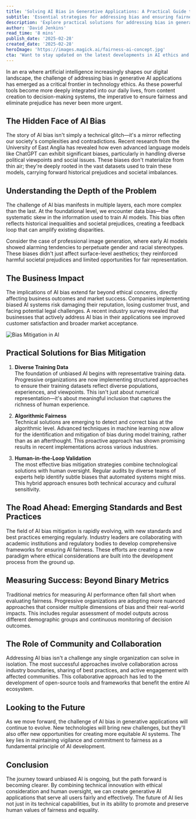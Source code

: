 ```yaml
---
title: 'Solving AI Bias in Generative Applications: A Practical Guide to Fairness'
subtitle: 'Essential strategies for addressing bias and ensuring fairness in AI systems'
description: 'Explore practical solutions for addressing bias in generative AI applications, from diverse training data to algorithmic fairness and human oversight. Learn how organizations are implementing effective strategies to ensure fairness and eliminate prejudice in AI systems.'
author: 'David Jenkins'
read_time: '8 mins'
publish_date: '2025-02-28'
created_date: '2025-02-28'
heroImage: 'https://images.magick.ai/fairness-ai-concept.jpg'
cta: 'Want to stay updated on the latest developments in AI ethics and bias mitigation? Follow us on LinkedIn for regular insights and join a community committed to building fairer AI systems!'
---
```


In an era where artificial intelligence increasingly shapes our digital landscape, the challenge of addressing bias in generative AI applications has emerged as a critical frontier in technology ethics. As these powerful tools become more deeply integrated into our daily lives, from content creation to decision-making systems, the imperative to ensure fairness and eliminate prejudice has never been more urgent.

## The Hidden Face of AI Bias

The story of AI bias isn't simply a technical glitch—it's a mirror reflecting our society's complexities and contradictions. Recent research from the University of East Anglia has revealed how even advanced language models like ChatGPT can exhibit significant biases, particularly in handling diverse political viewpoints and social issues. These biases don't materialize from thin air; they're deeply rooted in the vast datasets used to train these models, carrying forward historical prejudices and societal imbalances.

## Understanding the Depth of the Problem

The challenge of AI bias manifests in multiple layers, each more complex than the last. At the foundational level, we encounter data bias—the systematic skew in the information used to train AI models. This bias often reflects historical inequalities and societal prejudices, creating a feedback loop that can amplify existing disparities.

Consider the case of professional image generation, where early AI models showed alarming tendencies to perpetuate gender and racial stereotypes. These biases didn't just affect surface-level aesthetics; they reinforced harmful societal prejudices and limited opportunities for fair representation.

## The Business Impact

The implications of AI bias extend far beyond ethical concerns, directly affecting business outcomes and market success. Companies implementing biased AI systems risk damaging their reputation, losing customer trust, and facing potential legal challenges. A recent industry survey revealed that businesses that actively address AI bias in their applications see improved customer satisfaction and broader market acceptance.

![Bias Mitigation in AI](https://i.magick.ai/AI_Bias_Mitigation.webp)

## Practical Solutions for Bias Mitigation

1. **Diverse Training Data**  
   The foundation of unbiased AI begins with representative training data. Progressive organizations are now implementing structured approaches to ensure their training datasets reflect diverse populations, experiences, and viewpoints. This isn't just about numerical representation—it's about meaningful inclusion that captures the richness of human experience.

2. **Algorithmic Fairness**  
   Technical solutions are emerging to detect and correct bias at the algorithmic level. Advanced techniques in machine learning now allow for the identification and mitigation of bias during model training, rather than as an afterthought. This proactive approach has shown promising results in recent implementations across various industries.

3. **Human-in-the-Loop Validation**  
   The most effective bias mitigation strategies combine technological solutions with human oversight. Regular audits by diverse teams of experts help identify subtle biases that automated systems might miss. This hybrid approach ensures both technical accuracy and cultural sensitivity.

## The Road Ahead: Emerging Standards and Best Practices

The field of AI bias mitigation is rapidly evolving, with new standards and best practices emerging regularly. Industry leaders are collaborating with academic institutions and regulatory bodies to develop comprehensive frameworks for ensuring AI fairness. These efforts are creating a new paradigm where ethical considerations are built into the development process from the ground up.

## Measuring Success: Beyond Binary Metrics

Traditional metrics for measuring AI performance often fall short when evaluating fairness. Progressive organizations are adopting more nuanced approaches that consider multiple dimensions of bias and their real-world impacts. This includes regular assessment of model outputs across different demographic groups and continuous monitoring of decision outcomes.

## The Role of Community and Collaboration

Addressing AI bias isn't a challenge any single organization can solve in isolation. The most successful approaches involve collaboration across industry boundaries, sharing of best practices, and active engagement with affected communities. This collaborative approach has led to the development of open-source tools and frameworks that benefit the entire AI ecosystem.

## Looking to the Future

As we move forward, the challenge of AI bias in generative applications will continue to evolve. New technologies will bring new challenges, but they'll also offer new opportunities for creating more equitable AI systems. The key lies in maintaining vigilance and commitment to fairness as a fundamental principle of AI development.

## Conclusion

The journey toward unbiased AI is ongoing, but the path forward is becoming clearer. By combining technical innovation with ethical consideration and human oversight, we can create generative AI applications that serve all users fairly and effectively. The future of AI lies not just in its technical capabilities, but in its ability to promote and preserve human values of fairness and equality.